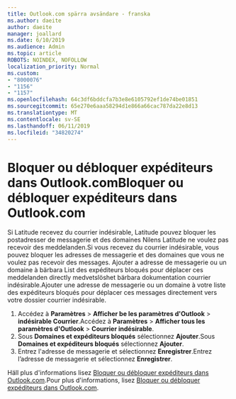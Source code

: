 ```yaml
---
title: Outlook.com spärra avsändare - franska
ms.author: daeite
author: daeite
manager: joallard
ms.date: 6/10/2019
ms.audience: Admin
ms.topic: article
ROBOTS: NOINDEX, NOFOLLOW
localization_priority: Normal
ms.custom:
- "8000076"
- "1156"
- "1157"
ms.openlocfilehash: 64c3df6bddcfa7b3e8e6105792ef1de74be01851
ms.sourcegitcommit: 65e270e6aaa58294d1e866a66cac787da22e8d13
ms.translationtype: MT
ms.contentlocale: sv-SE
ms.lasthandoff: 06/11/2019
ms.locfileid: "34820274"
---
```

# <a name="bloquer-ou-dbloquer-expditeurs-dans-outlookcom"></a><span data-ttu-id="f5295-102">Bloquer ou débloquer expéditeurs dans Outlook.com</span><span class="sxs-lookup"><span data-stu-id="f5295-102">Bloquer ou débloquer expéditeurs dans Outlook.com</span></span>

<span data-ttu-id="f5295-103">Si Latitude recevez du courrier indésirable, Latitude pouvez bloquer les postadresser de messagerie et des domaines Nilens Latitude ne voulez pas recevoir des meddelanden.</span><span class="sxs-lookup"><span data-stu-id="f5295-103">Si vous recevez du courrier indésirable, vous pouvez bloquer les adresses de messagerie et des domaines que vous ne voulez pas recevoir des messages.</span></span> <span data-ttu-id="f5295-104">Ajouter a adresse de messagerie ou un domaine à bärbara List des expéditeurs bloqués pour déplacer ces meddelanden directly medvetslöshet bärbara dokumentation courrier indésirable.</span><span class="sxs-lookup"><span data-stu-id="f5295-104">Ajouter une adresse de messagerie ou un domaine à votre liste des expéditeurs bloqués pour déplacer ces messages directement vers votre dossier courrier indésirable.</span></span>

1. <span data-ttu-id="f5295-105">Accédez à **Paramètres** > **Afficher be les paramètres d'Outlook** > **indésirable Courrier**.</span><span class="sxs-lookup"><span data-stu-id="f5295-105">Accédez à **Paramètres** > **Afficher tous les paramètres d'Outlook** > **Courrier indésirable**.</span></span>
1. <span data-ttu-id="f5295-106">Sous **Domaines et expéditeurs bloqués** sélectionnez **Ajouter**.</span><span class="sxs-lookup"><span data-stu-id="f5295-106">Sous **Domaines et expéditeurs bloqués** sélectionnez **Ajouter**.</span></span>
1. <span data-ttu-id="f5295-107">Entrez l'adresse de messagerie et sélectionnez **Enregistrer**.</span><span class="sxs-lookup"><span data-stu-id="f5295-107">Entrez l’adresse de messagerie et sélectionnez **Enregistrer**.</span></span>

<span data-ttu-id="f5295-108">Häll plus d'informations lisez [Bloquer ou débloquer expéditeurs dans Outlook.com](https://support.office.com/fr-fr/article/afba1c94-77bb-4f50-8b85-057cf52f4d5e).</span><span class="sxs-lookup"><span data-stu-id="f5295-108">Pour plus d'informations, lisez [Bloquer ou débloquer expéditeurs dans Outlook.com](https://support.office.com/fr-fr/article/afba1c94-77bb-4f50-8b85-057cf52f4d5e).</span></span>